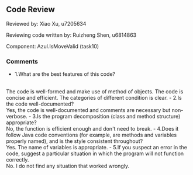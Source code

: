 ## Code Review

Reviewed by: Xiao Xu, u7205634

Reviewing code written by: Ruizheng Shen, u6814863

Component: Azul.IsMoveValid (task10)

### Comments 
 - 1.What are the best features of this code?
<br/>
   The code is well-formed and make use of method of objects. The code is concise and efficient.
   The categories of different condition is clear.
 - 2.Is the code well-documented?
<br/>
   Yes, the code is well-documented and comments are necessary but non-verbose.
 - 3.Is the program decomposition (class and method structure) appropriate?
<br/>   
   No, the function is efficient enough and don't need to break.
 - 4.Does it follow Java code conventions (for example, are methods and variables properly named), and is the style consistent throughout?
<br/>
   Yes. The name of variables is appropriate.
 - 5.If you suspect an error in the code, suggest a particular situation in which the program will not function correctly.
<br/>
   No. I do not find any situation that worked wrongly.



